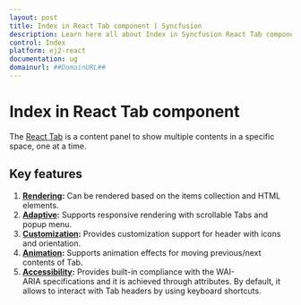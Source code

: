 ```yaml
---
layout: post
title: Index in React Tab component | Syncfusion
description: Learn here all about Index in Syncfusion React Tab component of Syncfusion Essential JS 2 and more.
control: Index 
platform: ej2-react
documentation: ug
domainurl: ##DomainURL##
---
```


# Index in React Tab component

The [React Tab](https://www.syncfusion.com/react-ui-components/react-tabs) is a content panel to show multiple contents in a specific space, one at a time.

## Key features

1. **[Rendering](../tab/getting-started):** Can be rendered based on the items collection and HTML elements.
2. **[Adaptive](../tab/adaptive):** Supports responsive rendering with scrollable Tabs and popup menu.
3. **[Customization](../tab/header):** Provides customization support for header with icons and orientation.
4. **[Animation](https://ej2.syncfusion.com/react/documentation/api/tab#animation):** Supports animation effects for moving previous/next contents of Tab.
5. **[Accessibility](../tab/accessibility):** Provides built-in compliance with the WAI-ARIA specifications and it is achieved through attributes. By default, it allows to interact with Tab headers by using keyboard shortcuts.